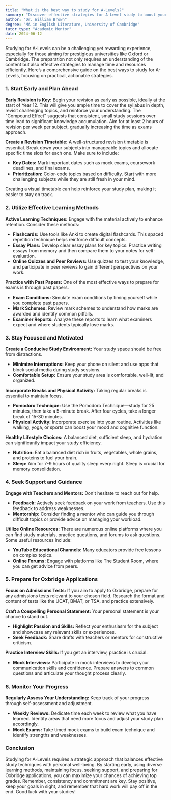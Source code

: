```yaml
---
title: "What is the best way to study for A-Levels?"
summary: "Discover effective strategies for A-Level study to boost your chances of university success with early planning and practical revision techniques."
author: "Dr. William Brown"
degree: "MA in English Literature, University of Cambridge"
tutor_type: "Academic Mentor"
date: 2024-06-12
---
```


Studying for A-Levels can be a challenging yet rewarding experience, especially for those aiming for prestigious universities like Oxford or Cambridge. The preparation not only requires an understanding of the content but also effective strategies to manage time and resources efficiently. Here’s a comprehensive guide on the best ways to study for A-Levels, focusing on practical, actionable strategies.

### 1. Start Early and Plan Ahead

**Early Revision is Key:**
Begin your revision as early as possible, ideally at the start of Year 12. This will give you ample time to cover the syllabus in depth, revisit challenging topics, and reinforce your understanding. The "Compound Effect" suggests that consistent, small study sessions over time lead to significant knowledge accumulation. Aim for at least 2 hours of revision per week per subject, gradually increasing the time as exams approach.

**Create a Revision Timetable:**
A well-structured revision timetable is essential. Break down your subjects into manageable topics and allocate specific time slots for each one. Make sure to include:

- **Key Dates:** Mark important dates such as mock exams, coursework deadlines, and final exams.
- **Prioritization:** Color-code topics based on difficulty. Start with more challenging subjects while they are still fresh in your mind. 

Creating a visual timetable can help reinforce your study plan, making it easier to stay on track.

### 2. Utilize Effective Learning Methods

**Active Learning Techniques:**
Engage with the material actively to enhance retention. Consider these methods:

- **Flashcards:** Use tools like Anki to create digital flashcards. This spaced repetition technique helps reinforce difficult concepts.
- **Essay Plans:** Develop clear essay plans for key topics. Practice writing essays from memory and then compare them to your notes for self-evaluation.
- **Online Quizzes and Peer Reviews:** Use quizzes to test your knowledge, and participate in peer reviews to gain different perspectives on your work.

**Practice with Past Papers:**
One of the most effective ways to prepare for exams is through past papers. 

- **Exam Conditions:** Simulate exam conditions by timing yourself while you complete past papers. 
- **Mark Schemes:** Review mark schemes to understand how marks are awarded and identify common pitfalls.
- **Examiner Reports:** Analyze these reports to learn what examiners expect and where students typically lose marks.

### 3. Stay Focused and Motivated

**Create a Conducive Study Environment:**
Your study space should be free from distractions. 

- **Minimize Interruptions:** Keep your phone on silent and use apps that block social media during study sessions.
- **Comfortable Setup:** Ensure your study area is comfortable, well-lit, and organized.

**Incorporate Breaks and Physical Activity:**
Taking regular breaks is essential to maintain focus. 

- **Pomodoro Technique:** Use the Pomodoro Technique—study for 25 minutes, then take a 5-minute break. After four cycles, take a longer break of 15-30 minutes.
- **Physical Activity:** Incorporate exercise into your routine. Activities like walking, yoga, or sports can boost your mood and cognitive function.

**Healthy Lifestyle Choices:**
A balanced diet, sufficient sleep, and hydration can significantly impact your study efficiency. 

- **Nutrition:** Eat a balanced diet rich in fruits, vegetables, whole grains, and proteins to fuel your brain.
- **Sleep:** Aim for 7-9 hours of quality sleep every night. Sleep is crucial for memory consolidation.

### 4. Seek Support and Guidance

**Engage with Teachers and Mentors:**
Don't hesitate to reach out for help.

- **Feedback:** Actively seek feedback on your work from teachers. Use this feedback to address weaknesses.
- **Mentorship:** Consider finding a mentor who can guide you through difficult topics or provide advice on managing your workload.

**Utilize Online Resources:**
There are numerous online platforms where you can find study materials, practice questions, and forums to ask questions. Some useful resources include:

- **YouTube Educational Channels:** Many educators provide free lessons on complex topics.
- **Online Forums:** Engage with platforms like The Student Room, where you can get advice from peers.

### 5. Prepare for Oxbridge Applications

**Focus on Admissions Tests:**
If you aim to apply to Oxbridge, prepare for any admissions tests relevant to your chosen field. Research the format and content of tests like the UCAT, BMAT, or TSA, and practice extensively.

**Craft a Compelling Personal Statement:**
Your personal statement is your chance to stand out. 

- **Highlight Passion and Skills:** Reflect your enthusiasm for the subject and showcase any relevant skills or experiences.
- **Seek Feedback:** Share drafts with teachers or mentors for constructive criticism.

**Practice Interview Skills:**
If you get an interview, practice is crucial. 

- **Mock Interviews:** Participate in mock interviews to develop your communication skills and confidence. Prepare answers to common questions and articulate your thought process clearly.

### 6. Monitor Your Progress

**Regularly Assess Your Understanding:**
Keep track of your progress through self-assessment and adjustment.

- **Weekly Reviews:** Dedicate time each week to review what you have learned. Identify areas that need more focus and adjust your study plan accordingly.
- **Mock Exams:** Take timed mock exams to build exam technique and identify strengths and weaknesses.

### Conclusion

Studying for A-Levels requires a strategic approach that balances effective study techniques with personal well-being. By starting early, using diverse learning methods, maintaining focus, seeking support, and preparing for Oxbridge applications, you can maximize your chances of achieving top grades. Remember, consistency and commitment are key. Stay positive, keep your goals in sight, and remember that hard work will pay off in the end. Good luck with your studies!
    